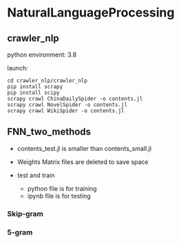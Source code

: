 # NaturalLanguageProcessing
## crawler_nlp
python environment: 3.8

launch:
```
cd crawler_nlp/crawler_nlp
pip install scrapy
pip install scipy
scrapy crawl ChinaDailySpider -o contents.jl
scrapy crawl NovelSpider -o contents.jl
scrapy crawl WikiSpider -o contents.jl

```

## FNN_two_methods

* contents_test.jl is smaller than contents_small.jl

* Weights Matrix files are deleted to save space
* test and train
  * python file is for training
  * ipynb file is for testing

### Skip-gram

### 5-gram

